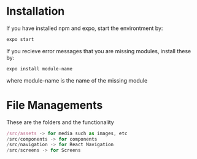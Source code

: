 

# Installation

If you have installed npm and expo, start the environtment by:

   ```jsx
   expo start
   ```
   
If you recieve error messages that you are missing modules, 
install these by: 

```jsx
expo install module-name
```
where module-name is the name of the missing module



# File Managements

These are the folders and the functionality

```jsx
/src/assets -> for media such as images, etc
/src/components -> for components
/src/navigation -> for React Navigation
/src/screens -> for Screens
```


